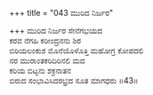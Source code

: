 +++
title = "043 ಮುರಿದ ನಿರ್ಜರ"

+++
ಮುರಿದ ನಿರ್ಜರ ಸೇನೆಗಭಯದ  
ಕರವ ನೆಗಹಿ ಕರೀಂದ್ರನನು ಶಿರ  
ಬಿರಿಯಲಂಕುಶ ಮೊನೆಯೊಳೊತ್ತಿ ಮಹೋಗ್ರ ಕೋಪದಲಿ  
ನರ ಮುರಾಂತಕರಿದಿರಿನಲಿ ಮದ  
ಕರಿಯ ಬಿಟ್ಟನು ಶಕ್ರನಾತನ  
ಬಿರುದ ಸಂಭಾವಿಸಿದರಭ್ರದ ಸೂತ ಮಾಗಧರು     ॥43॥